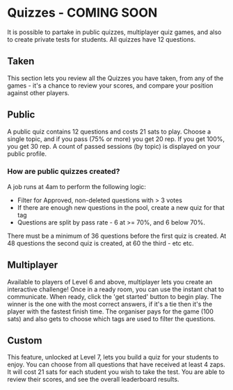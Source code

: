 # Quizzes - COMING SOON

It is possible to partake in public quizzes, multiplayer quiz games, and also to create private tests for students.  All quizzes have 12 questions.

## Taken
This section lets you review all the Quizzes you have taken, from any of the games - it's a chance to review your scores, and compare your position against other players.

## Public
A public quiz contains 12 questions and costs 21 sats to play.  Choose a single topic, and if you pass (75% or more) you get 20 rep.  If you get 100%, you get 30 rep.  A count of passed sessions (by topic) is displayed on your public profile.

### How are public quizzes created?
A job runs at 4am to perform the following logic:

* Filter for Approved, non-deleted questions with > 3 votes
* If there are enough new questions in the pool, create a new quiz for that tag
* Questions are split by pass rate - 6 at >= 70%, and 6 below 70%.

There must be a minimum of 36 questions before the first quiz is created.  At 48 questions the second quiz is created, at 60 the third - etc etc.

## Multiplayer
Available to players of Level 6 and above, multiplayer lets you create an interactive challenge!  Once in a ready room, you can use the instant chat to communicate.  When ready, click the 'get started' button to begin play.  The winner is the one with the most correct answers, if it's a tie then it's the player with the fastest finish time. The organiser pays for the game (100 sats) and also gets to choose which tags are used to filter the questions.

## Custom
This feature, unlocked at Level 7, lets you build a quiz for your students to enjoy.  You can choose from all questions that have received at least 4 zaps.  It will cost 21 sats for each student you wish to take the test.  You are able to review their scores, and see the overall leaderboard results.